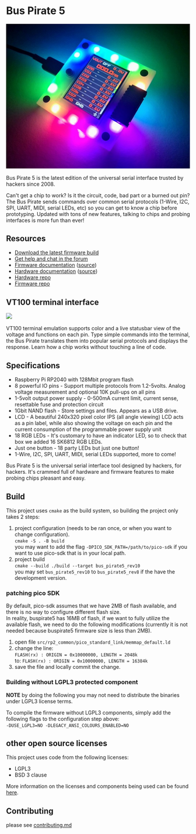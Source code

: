 # Bus Pirate 5

![](./img/bp5rev10-cover-angle.jpg)

Bus Pirate 5 is the latest edition of the universal serial interface trusted by hackers since 2008.

Can't get a chip to work? Is it the circuit, code, bad part or a burned out pin? The Bus Pirate sends commands over common serial protocols (1-Wire, I2C, SPI, UART, MIDI, serial LEDs, etc) so you can get to know a chip before prototyping. Updated with tons of new features, talking to chips and probing interfaces is more fun than ever!

## Resources

- [Download the latest firmware build](https://forum.buspirate.com/t/bus-pirate-5-auto-build-main-branch/20/99999)
- [Get help and chat in the forum](https://forum.buspirate.com/)
- [Firmware documentation](https://firmware.buspirate.com/) ([source](https://github.com/DangerousPrototypes/BusPirate5-docs-firmware))
- [Hardware documentation](https://hardware.buspirate.com/) ([source](https://github.com/DangerousPrototypes/BusPirate5-docs-hardware))
- [Hardware repo](https://github.com/DangerousPrototypes/BusPirate5-hardware)
- [Firmware repo](https://github.com/DangerousPrototypes/BusPirate5-firmware)

## VT100 terminal interface

![](./img/teraterm-done.png)

VT100 terminal emulation supports color and a live statusbar view of the voltage and functions on each pin. Type simple commands into the terminal, the Bus Pirate translates them into popular serial protocols and displays the response. Learn how a chip works without touching a line of code.

## Specifications

- Raspberry Pi RP2040 with 128Mbit program flash
- 8 powerful IO pins - Support multiple protocols from 1.2-5volts. Analog voltage measurement and optional 10K pull-ups on all pins
- 1-5volt output power supply - 0-500mA current limit, current sense, resettable fuse and protection circuit
- 1Gbit NAND flash - Store settings and files. Appears as a USB drive.
- LCD - A beautiful 240x320 pixel color IPS (all angle viewing) LCD acts as a pin label, while also showing the voltage on each pin and the current consumption of the programmable power supply unit
- 18 RGB LEDs - It's customary to have an indicator LED, so to check that box we added 16 SK6812 RGB LEDs.
- Just one button - 18 party LEDs but just one button!
- 1-Wire, I2C, SPI, UART, MIDI, serial LEDs supported, more to come!

Bus Pirate 5 is the universal serial interface tool designed by hackers, for hackers. It's crammed full of hardware and firmware features to make probing chips pleasant and easy.  


## Build

This project uses `cmake` as the build system, so building the project only takes 2 steps:
1. project configuration (needs to be ran once, or when you want to change configuration).  
    `cmake -S . -B build`  
    you may want to add the flag `-DPICO_SDK_PATH=/path/to/pico-sdk` if you want to use pico-sdk that is in your local path.
2. project build  
    `cmake --build ./build --target bus_pirate5_rev10`  
    you may set `bus_pirate5_rev10` to `bus_pirate5_rev8` if the have the development version.

### patching pico SDK
By default, pico-sdk assumes that we have 2MB of flash available, and there is no way to configure different flash size.  
In reality, buspirate5 has 16MB of flash, if we want to fully utilize the available flash,
we need to do the following modifications (currently it is not needed because buspirate5 firmware size is less than 2MB).

1. open file `src/rp2_common/pico_standard_link/memmap_default.ld`
2. change the line:  
    `FLASH(rx) : ORIGIN = 0x10000000, LENGTH = 2048k`  
    to:
    `FLASH(rx) : ORIGIN = 0x10000000, LENGTH = 16384k`
3. save the file and locally commit the change.

### Building without LGPL3 protected component
**NOTE** by doing the following you may not need to distribute the binaries under LGPL3 license terms. 

To compile the firmware without LGPL3 components, simply add the following flags to the configuration step above:  
`-DUSE_LGPL3=NO -DLEGACY_ANSI_COLOURS_ENABLED=NO`

## other open source licenses
This project uses code from the following licenses:  
* LGPL3  
* BSD 3 clause 

More information on the licenses and components being used can be found [here](docs/licenses.md).  

## Contributing

please see [contributing.md](docs/contributing.md)

